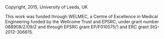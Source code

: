 Copyright, 2015, University of Leeds, UK

This work was funded through WELMEC, a Centre of Excellence in Medical Engineering funded by the Wellcome Trust and EPSRC, under grant number 088908/Z/09/Z and through EPSRC grant EP/F010575/1 and ERC grant StG-2012-306615.